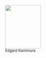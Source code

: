 
<div style="float: left; margin-right: 10px;">
  <a href="https://github.com/Edkamimura"><img src="https://github.com/samueldata/lembremed/assets/163072898/c67ea93e-7815-41d6-b60a-4b9c94a80924" width="115" height="140"></a><br><sub>Edgard Kamimura</sub>
</div>
